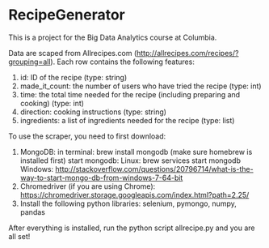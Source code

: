 # RecipeGenerator
This is a project for the Big Data Analytics course at Columbia.

Data are scaped from Allrecipes.com (http://allrecipes.com/recipes/?grouping=all). Each row contains the following features:
  1. id: ID of the recipe (type: string)
  2. made_it_count: the number of users who have tried the recipe (type: int)
  3. time: the total time needed for the recipe (including preparing and cooking) (type: int)
  4. direction: cooking instructions (type: string)
  5. ingredients: a list of ingredients needed for the recipe (type: list)

To use the scraper, you need to first download:
  1. MongoDB: 
      in terminal: 
      brew install mongodb 
      (make sure homebrew is installed first)
      start mongodb: 
      Linux: brew services start mongodb
      Windows: http://stackoverflow.com/questions/20796714/what-is-the-way-to-start-mongo-db-from-windows-7-64-bit
  2. Chromedriver (if you are using Chrome):
      https://chromedriver.storage.googleapis.com/index.html?path=2.25/
  3. Install the following python libraries:
      selenium, pymongo, numpy, pandas
        
After everything is installed, run the python script allrecipe.py and you are all set!

